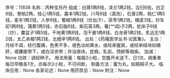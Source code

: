 序号：11838
名称：丙种宝月丹
组成：白薇1两8钱，泽兰1两2钱，当归6钱，白芷9钱，卷柏2两，桂心1两5钱，藁本1两2钱，川芎6钱（酒洗），石膏2两，桃仁1两5钱，麦冬1两2钱，人参9钱，蜀椒1两8钱（炒出汗），茯苓1两2钱，橘皮3钱，炒车前1两8钱，蒲黄1两5钱，赤石脂6钱，紫石英3两，菴(艹闾)子2两，蛇床子6钱（炒），覆盆子1两5钱，干地黄1两8钱，泡干姜1两8钱，白龙骨1两2钱，炙远志1两2钱，太乙余粮1两2钱，北细辛1两8钱。
出处：《药庵医学丛书·论医集》。
主治：月经不调，经行腹痛，色黑不多，或色淡如黄水，或经来腥臭，或经来结块如猪肝，或腰痠带下，或白淫赤带；并治痞块，症瘕，乳岩，颈疬等痼疾。
加减：None
功效：调经种子。
用法用量：每服2小粒，空腹开水送下，日1次。病重者每日早晚各1次，亦每次2小粒，不可间断。
制备方法：蜜为丸，如梧桐子大。
临床应用：None
各家论述：None
用药禁忌：None
附注：None
